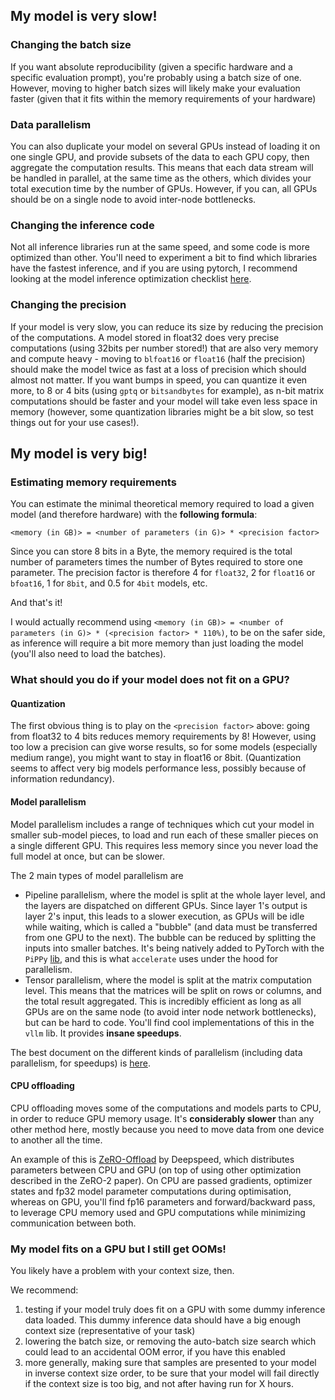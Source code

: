 ## My model is very slow!
### Changing the batch size
If you want absolute reproducibility (given a specific hardware and a specific evaluation prompt), you're probably using a batch size of one. However, moving to higher batch sizes will likely make your evaluation faster (given that it fits within the memory requirements of your hardware)

### Data parallelism
You can also duplicate your model on several GPUs instead of loading it on one single GPU, and provide subsets of the data to each GPU copy, then aggregate the computation results. 
This means that each data stream will be handled in parallel, at the same time as the others, which divides your total execution time by the number of GPUs. 
However, if you can, all GPUs should be on a single node to avoid inter-node bottlenecks.

### Changing the inference code
Not all inference libraries run at the same speed, and some code is more optimized than other. You'll need to experiment a bit to find which libraries have the fastest inference, and if you are using pytorch, I recommend looking at the model inference optimization checklist [here](https://pytorch.org/serve/performance_checklist.html).

### Changing the precision
If your model is very slow, you can reduce its size by reducing the precision of the computations. A model stored in float32 does very precise computations (using 32bits per number stored!) that are also very memory and compute heavy - moving to `blfoat16` or `float16` (half the precision) should make the model twice as fast at a loss of precision which should almost not matter. If you want bumps in speed, you can quantize it even more, to 8 or 4 bits (using `gptq` or `bitsandbytes` for example), as n-bit matrix computations should be faster and your model will take even less space in memory (however, some quantization libraries might be a bit slow, so test things out for your use cases!). 

## My model is very big!
### Estimating memory requirements
You can estimate the minimal theoretical memory required to load a given model (and therefore hardware) with the **following formula**:

`<memory (in GB)> = <number of parameters (in G)> * <precision factor>`

Since you can store 8 bits in a Byte, the memory required is the total number of parameters times the number of Bytes required to store one parameter. The precision factor is therefore 4 for `float32`,  2 for `float16` or `bfoat16`, 1 for `8bit`, and 0.5 for `4bit` models, etc.

And that's it! 

I would actually recommend using  `<memory (in GB)> = <number of parameters (in G)> * (<precision factor> * 110%)`, to be on the safer side, as inference will require a bit more memory than just loading the model (you'll also need to load the batches).

### What should you do if your model does not fit on a GPU?
#### Quantization
The first obvious thing is to play on the `<precision factor>` above: going from float32 to 4 bits reduces memory requirements by 8! 
However, using too low a precision can give worse results, so for some models (especially medium range), you might want to stay in float16 or 8bit. (Quantization seems to affect very big models performance less, possibly because of information redundancy).
#### Model parallelism
Model parallelism includes a range of techniques which cut your model in smaller sub-model pieces, to load and run each of these smaller pieces on a single different GPU. This requires less memory since you never load the full model at once, but can be slower.

The 2 main types of model parallelism are
- Pipeline parallelism, where the model is split at the whole layer level, and the layers are dispatched on different GPUs. Since layer 1's output is layer 2's input, this leads to a slower execution, as GPUs will be idle while waiting, which is called a "bubble" (and data must be transferred from one GPU to the next). The bubble can be reduced by splitting the inputs into smaller batches. It's being natively added to PyTorch with the `PiPPy` [lib](https://github.com/pytorch/PiPPy), and this is what `accelerate` uses under the hood for parallelism.
- Tensor parallelism, where the model is split at the matrix computation level. This means that the matrices will be split on rows or columns, and the total result aggregated. This is incredibly efficient as long as all GPUs are on the same node (to avoid inter node network bottlenecks), but can be hard to code. You'll find cool implementations of this in the `vllm` lib. It provides **insane speedups**.

The best document on the different kinds of parallelism (including data parallelism, for speedups) is [here](https://huggingface.co/docs/transformers/v4.15.0/en/parallelism).

#### CPU offloading
CPU offloading moves some of the computations and models parts to CPU, in order to reduce GPU memory usage. It's **considerably slower** than any other method here, mostly because you need to move data from one device to another all the time.

An example of this is [ZeRO-Offload](https://arxiv.org/abs/2101.06840) by Deepspeed, which distributes parameters between CPU and GPU (on top of using other optimization described in the ZeRO-2 paper). On CPU are passed gradients, optimizer states and fp32 model parameter computations during optimisation, whereas on GPU, you'll find fp16 parameters and forward/backward pass, to leverage CPU memory used and GPU computations while minimizing communication between both.

### My model fits on a GPU but I still get OOMs!
You likely have a problem with your context size, then. 

We recommend: 
1) testing if your model truly does fit on a GPU with some dummy inference data loaded. This dummy inference data should have a big enough context size (representative of your task)
2) lowering the batch size, or removing the auto-batch size search which could lead to an accidental OOM error, if you have this enabled
3) more generally, making sure that samples are presented to your model in inverse context size order, to be sure that your model will fail directly if the context size is too big, and not after having run for X hours.
